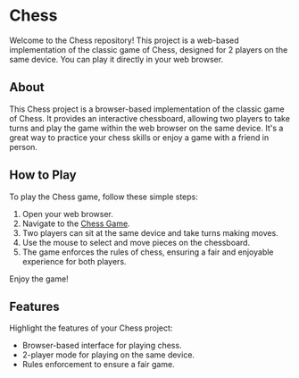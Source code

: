 # Chess

Welcome to the Chess repository! This project is a web-based implementation of the classic game of Chess, designed for 2 players on the same device. You can play it directly in your web browser.

## About

This Chess project is a browser-based implementation of the classic game of Chess. It provides an interactive chessboard, allowing two players to take turns and play the game within the web browser on the same device. It's a great way to practice your chess skills or enjoy a game with a friend in person.

## How to Play

To play the Chess game, follow these simple steps:

1. Open your web browser.
2. Navigate to the [Chess Game](https://chessbyanuj.netlify.app/).
3. Two players can sit at the same device and take turns making moves.
4. Use the mouse to select and move pieces on the chessboard.
5. The game enforces the rules of chess, ensuring a fair and enjoyable experience for both players.

Enjoy the game!

## Features

Highlight the features of your Chess project:

- Browser-based interface for playing chess.
- 2-player mode for playing on the same device.
- Rules enforcement to ensure a fair game.
